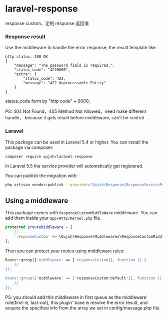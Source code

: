 # laravel-response
response custom，定制 response 返回值

### Response result

Use the middleware to handle the error response; the result template like:

```
http status: 200 OK
{
    "message": "The password field is required.",
    "status_code": "4220000",
    "extra": {
        "status_code": 422,
        "message": "422 Unprocessable Entity"
    }
}
```  
status_code form by "http code" + 0000; 

PS: 404 Not Found，405 Method Not Allowed，need make different handle，
because it gets result before middleware, can't be control

### Laravel

This package can be used in Laravel 5.4 or higher. 
You can install the package via composer:

``` bash
composer require qujsh/laravel-response
```

In Laravel 5.5 the service provider will automatically get registered. 

You can publish the migration with:

```bash
php artisan vendor:publish --provider="Qujsh\Response\ResponseServiceProvider"
```

## Using a middleware

This package comes with `ResponseCustomMiddleWare` middleware. You can add them inside your `app/Http/Kernel.php` file.

```php
protected $routeMiddleware = [
    // ...   
    'responseCustom' => \Qujsh\Response\Middlewares\ResponseCustomMiddleWare::class, 
];
```

Then you can protect your routes using middleware rules:

```php
Route::group(['middleware' => ['responseCustom]], function () {
    //
});

Route::group(['middleware' => ['responseCustom:default']], function () {
    //
});
```
PS: you should add this middleware in first queue as the middleware’ rule(first-in, last-out), 
this plugin' base is resolve the error result, and acquire the specified info from the array 
we set in config/message.php file. 

